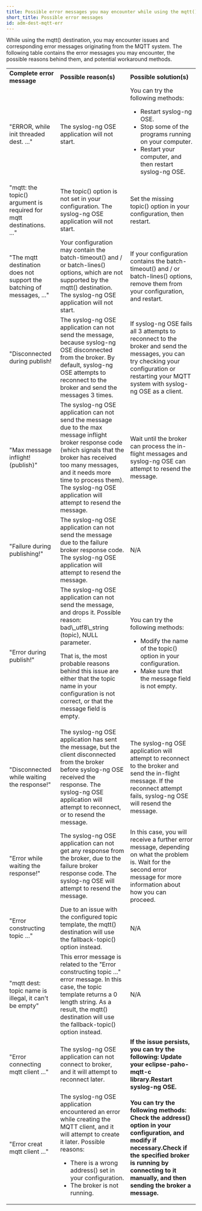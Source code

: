 ```yaml
---
title: Possible error messages you may encounter while using the mqtt() destination
short_title: Possible error messages
id: adm-dest-mqtt-err
---
```


While using the mqtt() destination, you may encounter issues and
corresponding error messages originating from the MQTT system. The
following table contains the error messages you may encounter, the
possible reasons behind them, and potential workaround methods.

<table>
    <tr>
        <td><b>Complete error message</b></td>
        <td><b>Possible reason(s)</b></td>
        <td><b>Possible solution(s)</b></td>
    </tr>
    <tr>
        <td>"ERROR, while init threaded dest. ..."</td>
        <td>The syslog-ng OSE application will not start.</td>
        <td>You can try the following methods:  
            <ul>
                <li>Restart syslog-ng OSE.</li>
                <li>Stop some of the programs running on your computer.</li>
                <li>Restart your computer, and then restart syslog-ng OSE.</li>
            </ul>
        </td>
    </tr>
    <tr>
        <td>"mqtt: the topic() argument is required for mqtt destinations. ..."</td>
        <td>The topic() option is not set in your configuration. The syslog-ng OSE application will not start.</td>
        <td>Set the missing topic() option in your configuration, then restart.</td>
    </tr>
    <tr>
        <td>"The mqtt destination does not support the batching of messages, ..."</td>
        <td> Your configuration may contain the batch-timeout() and / or batch-lines() options, which are not supported by the mqtt() destination. The syslog-ng OSE application will not start.</td>
        <td>If your configuration contains the batch-timeout() and / or batch-lines() options, remove them from your configuration, and restart.</td>
    </tr>
    <tr>
        <td>"Disconnected during publish!</td>
        <td>The syslog-ng OSE application can not send the message, because syslog-ng OSE disconnected from the broker. By default, syslog-ng OSE attempts to reconnect to the broker and send the messages 3 times.</td>
        <td>If syslog-ng OSE fails all 3 attempts to reconnect to the broker and send the messages, you can try checking your configuration or restarting your MQTT system with syslog-ng OSE as a client.</td>
    </tr>
    <tr>
        <td>"Max message inflight! (publish)"</td>
        <td>The syslog-ng OSE application can not send the message due to the max message inflight broker response code (which signals that the broker has received too many messages, and it needs more time to process them). The syslog-ng OSE application will attempt to resend the message.</td>
        <td>Wait until the broker can process the in-flight messages and syslog-ng OSE can attempt to resend the message.</td>
    </tr>
    <tr>
        <td>"Failure during publishing!"</td>
        <td>The syslog-ng OSE application can not send the message due to the failure broker response code. The syslog-ng OSE application will attempt to resend the message.</td>
        <td>N/A</td>
    </tr>
    <tr>
        <td>"Error during publish!"</td>
        <td>The syslog-ng OSE application can not send the message, and drops it.  
Possible reason:    
bad\_utf8\_string (topic), NULL parameter.                    

That is, the most probable reasons behind this issue are either that the topic name in your configuration is not correct, or that the message field is empty.</td>
        <td>You can try the following methods:
            <ul>
                <li>Modify the name of the topic() option in your configuration.</li>
                <li>Make sure that the message field is not empty.</li>
            </ul>
         </td>
    </tr>
    <tr>
        <td>"Disconnected while waiting the response!"</td>
        <td>The syslog-ng OSE application has sent the message, but the client disconnected from the broker before syslog-ng OSE received the response. The syslog-ng OSE application will attempt to reconnect, or to resend the message.</td>
        <td>The syslog-ng OSE application will attempt to reconnect to the broker and send the in-flight message. If the reconnect attempt fails, syslog-ng OSE will resend the message.</td>
    </tr>
    <tr>
        <td>"Error while waiting the response!"</td>
        <td>The syslog-ng OSE application can not get any response from the broker, due to the failure broker response code. The syslog-ng OSE will attempt to resend the message.</td>
        <td>In this case, you will receive a further error message, depending on what the problem is. Wait for the second error message for more information about how you can proceed.</td>
    </tr>
    <tr>
        <td>"Error constructing topic ..."</td>
        <td>Due to an issue with the configured topic template, the mqtt() destination will use the fallback-topic() option instead.</td>
        <td>N/A</td>
    </tr>
    <tr>
        <td>"mqtt dest: topic name is illegal, it can't be empty"</td>
        <td>This error message is related to the \"Error constructing topic \...\" error message. In this case, the topic template returns a 0 length string. As a result, the mqtt() destination will use the fallback-topic() option instead.</td>
        <td>N/A</td>
    </tr>
    <tr>
        <td>"Error connecting mqtt client ..."</td>
        <td>The syslog-ng OSE application can not connect to broker, and it will attempt to reconnect later.</td>
        <td> **If the issue persists, you can try the following: Update your eclipse-paho-mqtt-c library.Restart syslog-ng OSE.**</td>
    </tr>
    <tr>
        <td>"Error creat mqtt client ..."</td>
        <td>The syslog-ng OSE application encountered an error while creating the MQTT client, and it will attempt to create it later. Possible reasons:
            <ul>
                <li>There is a wrong address() set in your configuration.</li>
                <li>The broker is not running.</li>
            </ul>
        </td>
      <td>**You can try the following methods: Check the address() option in your configuration, and modify if necessary.Check if the specified broker is running by connecting to it manually, and then sending the broker a message.**</td> 
    </tr>

</table>

